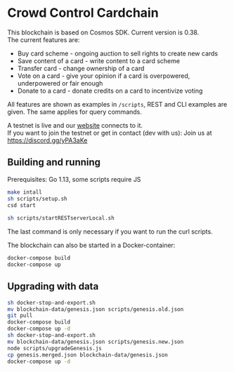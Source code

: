 # Crowd Control Cardchain

This blockchain is based on Cosmos SDK. Current version is 0.38.	
The current features are:
- Buy card scheme - ongoing auction to sell rights to create new cards  
- Save content of a card - write content to a card scheme  
- Transfer card - change ownership of a card  
- Vote on a card - give your opinion if a card is overpowered, underpowered or fair enough  
- Donate to a card - donate credits on a card to incentivize voting  

All features are shown as examples in `/scripts`, REST and CLI examples are given. The same applies for query commands.

A testnet is live and our [website](https://www.crowdcontrol.network) connects to it.  
If you want to join the testnet or get in contact (dev with us): Join us at https://discord.gg/yPA3aKe 

## Building and running

Prerequisites: Go 1.13, some scripts require JS

```bash
make intall  
sh scripts/setup.sh  
csd start
  
sh scripts/startRESTserverLocal.sh
```

The last command is only necessary if you want to run the curl scripts.

The blockchain can also be started in a Docker-container:

```bash
docker-compose build  
docker-compose up
```  

## Upgrading with data
```bash
sh docker-stop-and-export.sh  
mv blockchain-data/genesis.json scripts/genesis.old.json  
git pull  
docker-compose build  
docker-compose up -d  
sh docker-stop-and-export.sh  
mv blockchain-data/genesis.json scripts/genesis.new.json  
node scripts/upgradeGenesis.js  
cp genesis.merged.json blockchain-data/genesis.json  
docker-compose up -d  
```
 
